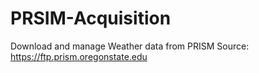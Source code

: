# PRSIM-Acquisition
Download and manage Weather data from PRISM
Source: https://ftp.prism.oregonstate.edu
